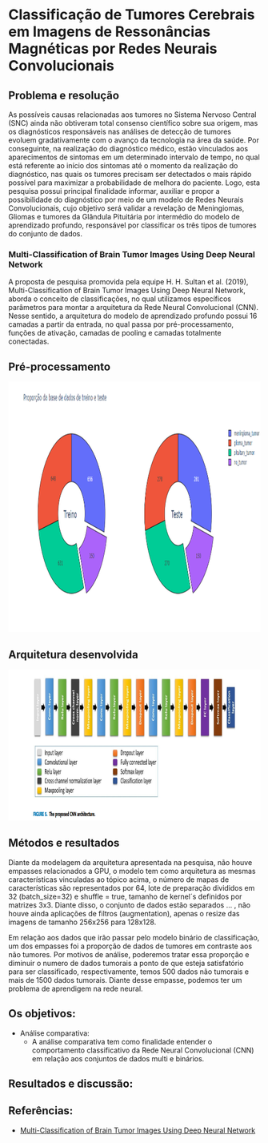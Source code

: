 # Classificação de Tumores Cerebrais em Imagens de Ressonâncias Magnéticas por Redes Neurais Convolucionais

## Problema e resolução

As possíveis causas relacionadas aos tumores no Sistema Nervoso Central 
(SNC) ainda não obtiveram total consenso científico sobre sua origem, mas os 
diagnósticos responsáveis nas análises de detecção de tumores evoluem 
gradativamente com o avanço da tecnologia na área da saúde. Por conseguinte, na 
realização do diagnóstico médico, estão vinculados aos aparecimentos de sintomas 
em um determinado intervalo de tempo, no qual está referente ao início dos sintomas 
até o momento da realização do diagnóstico, nas quais os tumores precisam ser 
detectados o mais rápido possível para maximizar a probabilidade de melhora do 
paciente. Logo, esta pesquisa possui principal finalidade informar, auxiliar e propor a 
possibilidade do diagnóstico por meio de um modelo de Redes Neurais 
Convolucionais, cujo objetivo será validar a revelação de Meningiomas, Gliomas e 
tumores da Glândula Pituitária por intermédio do modelo de aprendizado profundo, 
responsável por classificar os três tipos de tumores do conjunto de dados.

### Multi-Classification of Brain Tumor Images Using Deep Neural Network

A proposta de pesquisa promovida pela equipe H. H. Sultan et al. (2019), Multi-Classification of Brain Tumor Images Using Deep Neural Network, aborda o conceito de classificações, no qual utilizamos específicos parâmetros para montar a arquitetura da Rede Neural Convolucional (CNN). Nesse sentido, a arquitetura do modelo de aprendizado profundo possui 16 camadas a partir da entrada, no qual passa por pré-processamento, funções de ativação, camadas de pooling e camadas totalmente conectadas.

## Pré-processamento
<img src="https://raw.githubusercontent.com/wander-asb/MRI_CLASSIFICATION/main/teste_treino_dataset.png" width="949" height="500" />

## Arquitetura desenvolvida

<img src="https://github.com/wander-asb/MRI_CLASSIFICATION/blob/main/multi-classification%20architecture%20CNN.png?raw=true" width="949" height="302" />

## Métodos e resultados

Diante da modelagem da arquitetura apresentada na pesquisa, não houve empasses relacionados a GPU, o modelo tem como arquitetura as mesmas características vinculadas ao tópico acima, o número de mapas de características são representados por 64, lote de preparação divididos em 32 (batch_size=32) e shuffle = true, tamanho de kernel´s definidos por matrizes 3x3. Diante disso, o conjunto de dados estão separados ... , não houve ainda aplicações de filtros (augmentation), apenas o resize das imagens de tamanho 256x256 para 128x128.

Em relação aos dados que irão passar pelo modelo binário de classificação, um dos empasses foi a proporção de dados de tumores em contraste aos não tumores. Por motivos de análise, poderemos tratar essa proporção e diminuir o numero de dados tumorais a ponto de que esteja satisfatório para ser classificado, respectivamente, temos 500 dados não tumorais e mais de 1500 dados tumorais. Diante desse empasse, podemos ter um problema de aprendigem na rede neural.


## Os objetivos:

* Análise comparativa:
  * A análise comparativa tem como finalidade entender o comportamento classificativo da Rede Neural Convolucional (CNN) em relação aos conjuntos de dados multi e binários.

## Resultados e discussão: 

## Referências:
 * [Multi-Classification of Brain Tumor Images Using Deep Neural Network](https://ieeexplore.ieee.org/document/8723045)
